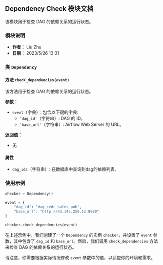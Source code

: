 ## Dependency Check 模块文档

该模块用于检查 DAG 的依赖关系的运行状态。

### 模块说明

- **作者：** Liu Zhu
- **日期：** 2023/5/26 13:31

### 类 `Dependency`

#### 方法 `check_dependencies(event)`

该方法用于检查 DAG 的依赖关系的运行状态。

**参数：**

- `event`（字典）: 包含以下键的字典:
  - `'dag_id'`（字符串）: DAG 的 ID。
  - `'base_url'`（字符串）: Airflow Web Server 的 URL。

**返回值：**

- 无

#### 属性

- `dag_ids`（字符串）: 在数据库中查询到dag的依赖列表。

### 使用示例

```python
checker = Dependency()

event = {
    "dag_id": "dag_cedc_sales_pub",
    "base_url": "http://43.143.250.12:8080"
}

checker.check_dependencies(event)
```

在上述示例中，我们创建了一个 `Dependency` 的实例 `checker`，并设置了 `event` 参数，其中包含了 `dag_id` 和 `base_url`。然后，我们调用 `check_dependencies` 方法来检查 DAG 的依赖关系的运行状态。

请注意，你需要根据实际情况修改 `event` 参数中的值，以适应你的环境和需求。

